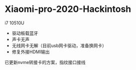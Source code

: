 # Xiaomi-pro-2020-Hackintosh
i7 10510U
- 驱动板载蓝牙
- 声卡无声
- 无线网卡无解（目前usb网卡驱动，准备换网卡）
- 修复外接HDMI输出

已更新nvme转接卡的方案，指纹接口接线
